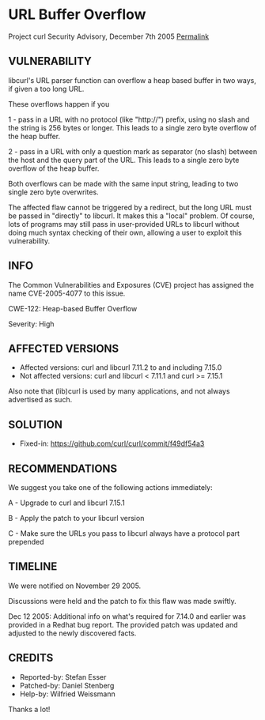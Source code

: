 URL Buffer Overflow
===================

Project curl Security Advisory, December 7th 2005
[Permalink](https://curl.se/docs/CVE-2005-4077.html)

VULNERABILITY
-------------

libcurl's URL parser function can overflow a heap based buffer in two ways, if
given a too long URL.

These overflows happen if you

 1 - pass in a URL with no protocol (like "http://") prefix, using no slash
     and the string is 256 bytes or longer. This leads to a single zero byte
     overflow of the heap buffer.

 2 - pass in a URL with only a question mark as separator (no slash) between
     the host and the query part of the URL. This leads to a single zero byte
     overflow of the heap buffer.

Both overflows can be made with the same input string, leading to two single
zero byte overwrites.

The affected flaw cannot be triggered by a redirect, but the long URL must be
passed in "directly" to libcurl. It makes this a "local" problem. Of course,
lots of programs may still pass in user-provided URLs to libcurl without doing
much syntax checking of their own, allowing a user to exploit this
vulnerability.

INFO
----

The Common Vulnerabilities and Exposures (CVE) project has assigned the name
CVE-2005-4077 to this issue.

CWE-122: Heap-based Buffer Overflow

Severity: High

AFFECTED VERSIONS
-----------------

- Affected versions: curl and libcurl 7.11.2 to and including 7.15.0
- Not affected versions: curl and libcurl < 7.11.1 and curl >= 7.15.1

Also note that (lib)curl is used by many applications, and not always
advertised as such.

SOLUTION
------------

- Fixed-in: https://github.com/curl/curl/commit/f49df54a3

RECOMMENDATIONS
---------------

We suggest you take one of the following actions immediately:

 A - Upgrade to curl and libcurl 7.15.1

 B - Apply the patch to your libcurl version

 C - Make sure the URLs you pass to libcurl always have a protocol part
     prepended

TIMELINE
---------

We were notified on November 29 2005.

Discussions were held and the patch to fix this flaw was made swiftly.

Dec 12 2005: Additional info on what's required for 7.14.0 and earlier was
provided in a Redhat bug report. The provided patch was updated and adjusted
to the newly discovered facts.

CREDITS
-------

- Reported-by: Stefan Esser
- Patched-by: Daniel Stenberg
- Help-by: Wilfried Weissmann

Thanks a lot!
